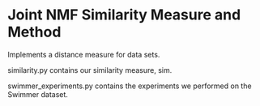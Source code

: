 # Joint NMF Similarity Measure and Method

Implements a distance measure for data sets.

similarity.py contains our similarity measure, sim.

swimmer_experiments.py contains the experiments we performed on the Swimmer dataset.
